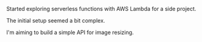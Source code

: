 Started exploring serverless functions with AWS Lambda for a side project.

The initial setup seemed a bit complex.

I'm aiming to build a simple API for image resizing.